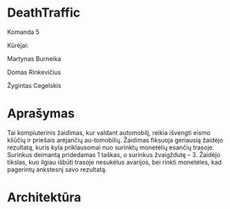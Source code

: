 # DeathTraffic
Komanda 5 

Kūrėjai:

Martynas Burneika 

Domas Rinkevičius

Žygintas Cegelskis

# Aprašymas
Tai kompiuterinis žaidimas, kur valdant automobilį, reikia išvengti eismo kliūčių ir priešais arėjančių au-tomobilių. Žaidimas fiksuoja geriausią žaidėjo rezultatą, kuris kyla priklausomai nuo surinktų monetėlių esančių trasoje. Surinkus deimantą pridedamas 1 taškas, o surinkus žvaigždutę – 3. Žaidėjo tikslas, kuo ilgiau išbūti trasoje nesukėlus avarijos, bei rinkti monetėles, kad pagerintų ankstesnį savo rezultatą.
# Architektūra
